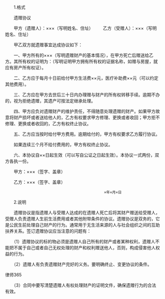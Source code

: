 
 　　1.格式
 
 　　遗赠协议
 
 　　甲方（遗赠人）：×××（写明姓名、住址）
 　　乙方（受赠人）：×××（写明姓名、住址）
 
 　　甲乙双方就遗赠事宜达成协议如下：
 
 　　一、甲方所有的×××（写明遗赠财产的基本情况），在甲方死亡后赠送给乙方。其所有权的证明为：（写明证明甲方拥有所有权的证据名称，如赠与房屋，就应有房产所有权证）。
 
 　　二、乙方应于每月十日前给付甲方生活费××元，医疗补助费××元（可以约定其他费用）。
 
 　　三、乙方应在甲方去世后三十日内办理赠与财产的所有权转移手续。逾期不办的，视为拒绝遗赠，其遗产可按法定继承处理。
 
 　　四、甲方应负对遗赠财产的维护责任，不得随意处理遗赠的财产。如果甲方故意将财产损坏或者送给他人的，乙方有权要求甲方修理、更换或者收回；甲方拒不修理、更换或者收回的，乙方有权终止协议。
 
 　　五、乙方应当按时给付甲方费用。逾期给付的，甲方有权要求乙方履行协议。
 
 　　如果连续三个月不给付费用的，甲方有权终止协议。
 
 　　六、本协议自××日起生效（可以写自公证之日起生效）。本协议一式两份，双方各执一份。
 
 
 　　甲方：×××（签字、盖章）
 
 　　乙方：×××（签字、盖章）
 
                                                 ×年×月×日
 
 　　2.说明
 
 　　遗赠协议是指遗赠人与受赠人达成的在遗赠人死亡后将其财产赠送给受赠人，受赠人负责遗赠人生前生活费用或者其他附带条件的协议。遗赠协议是双务的，它是公民生前处理自己财产的行为。通常用于无生活来源的人与社会组织之间的互助扶养关系。签订遗赠协议应当注意的问题有：
 
 　　（1）遗赠协议的标的物必须是遗赠人自己所有的财产或者某种权利，遗赠人不能把不属于自己或者自己无权处理的财产和权利赠送他人，否则，构成侵害他人权益的行为。
 
 　　（2）遗赠人有负责遗赠财产完好的义务。要明确终止、变更协议的条件。
 




 
律师365






 　　（3）合同中要写清楚遗赠人有权处理财产的证明文件，确保遗赠行为的合法有效。  


 

 
 
 
 
 
  


  
 

  


  


  
 
 
 
 

